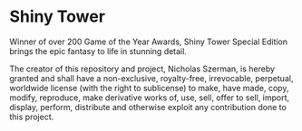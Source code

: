 # Shiny Tower
Winner of over 200 Game of the Year Awards, Shiny Tower Special Edition brings the epic fantasy to life in stunning detail.


The creator of this repository and project, Nicholas Szerman, is hereby granted and shall have a non-exclusive, royalty-free, irrevocable, perpetual, worldwide license (with the right to sublicense) to make, have made, copy, modify, reproduce, make derivative works of, use, sell, offer to sell, import, display, perform, distribute and otherwise exploit any contribution done to this project.
